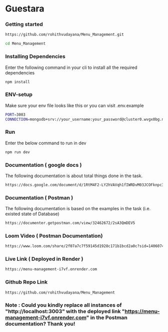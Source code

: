 # Guestara

### Getting started
```bash
https://github.com/rohithvudayana/Menu_Management.git
```
```bash
cd Menu_Management
```


### Installing Dependencies
Enter the following command in your cli to install all the required dependencies

```bash
npm install
```




### ENV-setup
Make sure your env file looks like this or you can visit .env.example
```bash
PORT=3003
CONNECTION=mongodb+srv://your_username:your_password@cluster0.wvgx0bg.mongodb.net/Guestara
```

### Run
Enter the below command to run in dev
```bash
npm run dev
```

### Documentation ( google docs )
The following documentation is about total things done in the task.
```bash
https://docs.google.com/document/d/1RtM4F2-LY2hVAVqh1fIWRDvM03JCOFknpc3_0yEUGwM/edit?usp=sharing
```

### Documentation ( Postman )
The following documentation is based on the examples in the task (i.e. existed state of Database)
```bash
https://documenter.getpostman.com/view/32462672/2sA3QmDEV5
```

### Loom Video ( Postman Documentation)
```bash
https://www.loom.com/share/2f07a7c7f59145d1928c171b1bcd2a0c?sid=14060743-2f18-45ec-b908-3ac89bfcc26e
```

### Live Link ( Deployed in Render )
```bash
https://menu-management-i7vf.onrender.com
```

### Github Repo Link 
```bash
https://github.com/rohithvudayana/Menu_Management
```
### Note : Could you kindly replace all instances of "http://localhost:3003" with the deployed link "https://menu-management-i7vf.onrender.com" in the Postman documentation? Thank you!

